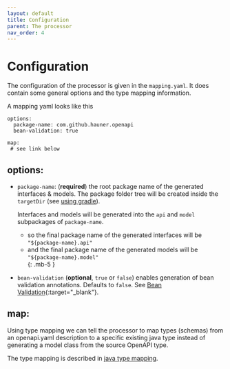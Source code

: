 ```yaml
---
layout: default
title: Configuration
parent: The processor
nav_order: 4
---
```


# Configuration

The configuration of the processor is given in the `mapping.yaml`. It does contain some general options
and the type mapping information.


A mapping yaml looks like this  

    options:
      package-name: com.github.hauner.openapi
      bean-validation: true 
    
    map:
     # see link below


## options:

- `package-name`: (**required**) the root package name of the generated interfaces & models. The package
 folder tree will be created inside the `targetDir` (see [using gradle][docs-gradle]). 
 
  Interfaces and models will be generated into the `api` and `model` subpackages of `package-name`.

  - so the final package name of the generated interfaces will be `"${package-name}.api"`  
  - and the final package name of the generated models will be `"${package-name}.model"`  
  {: .mb-5 }
  
- `bean-validation` (**optional**, `true` or `false`) enables generation of bean validation annotations.
 Defaults to `false`. See [Bean Validation][bean-validation]{:target="_blank"}.

## map:

Using type mapping we can tell the processor to map types (schemas) from an openapi.yaml description to
a specific existing java type instead of generating a model class from the source OpenAPI type. 

The type mapping is described in [java type mapping][docs-mapping].


[docs-mapping]: /openapi-processor-spring/mapping/
[docs-gradle]:  /openapi-processor-spring/gradle.html
[bean-validation]: https://beanvalidation.org/
